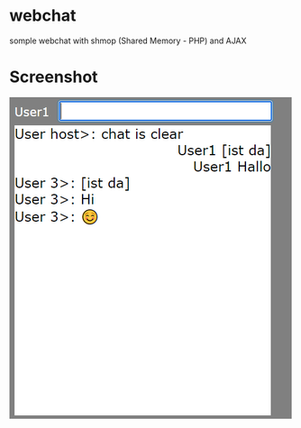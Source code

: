 # webchat
somple webchat with shmop (Shared Memory - PHP) and AJAX

# Screenshot
![screenshot](https://raw.githubusercontent.com/polygontwist/webchat/main/screenshot.png)

